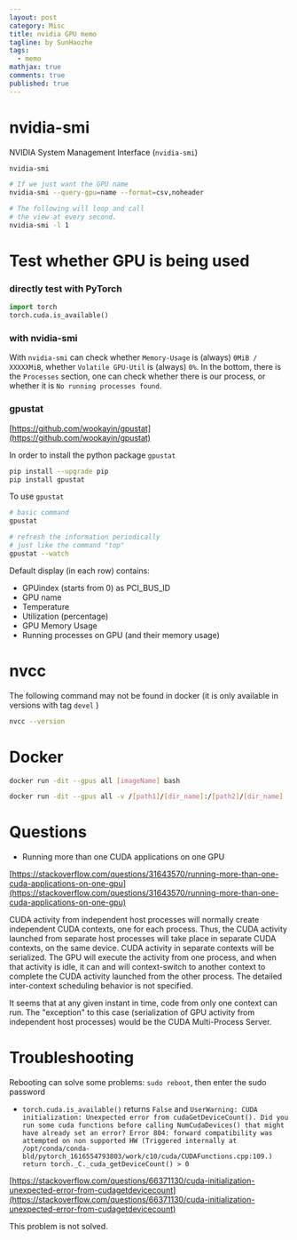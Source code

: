 ```yaml
---
layout: post
category: Misc     
title: nvidia GPU memo  
tagline: by SunHaozhe
tags: 
  - memo
mathjax: true
comments: true
published: true
---
```


# nvidia-smi

NVIDIA System Management Interface (`nvidia-smi`) 

```zsh
nvidia-smi

# If we just want the GPU name
nvidia-smi --query-gpu=name --format=csv,noheader

# The following will loop and call 
# the view at every second. 
nvidia-smi -l 1
```

# Test whether GPU is being used

### directly test with PyTorch

```python
import torch
torch.cuda.is_available()
```

### with nvidia-smi

With `nvidia-smi` can check whether `Memory-Usage` is (always) `0MiB / XXXXXMiB`, whether `Volatile GPU-Util` is (always) `0%`. In the bottom, there is the `Processes` section, one can check whether there is our process, or whether it is `No running processes found`.



### gpustat

[https://github.com/wookayin/gpustat](https://github.com/wookayin/gpustat)

In order to install the python package `gpustat`

```bash
pip install --upgrade pip
pip install gpustat
```

To use `gpustat`

```bash
# basic command
gpustat

# refresh the information periodically 
# just like the command "top"
gpustat --watch
```

Default display (in each row) contains:
* GPUindex (starts from 0) as PCI_BUS_ID
* GPU name
* Temperature
* Utilization (percentage)
* GPU Memory Usage
* Running processes on GPU (and their memory usage)


# nvcc

The following command may not be found in docker (it is only available in versions with tag `devel` )

```bash
nvcc --version
```

# Docker

```bash
docker run -dit --gpus all [imageName] bash

docker run -dit --gpus all -v /[path1]/[dir_name]:/[path2]/[dir_name] [imageName] bash
```


# Questions

* Running more than one CUDA applications on one GPU

[https://stackoverflow.com/questions/31643570/running-more-than-one-cuda-applications-on-one-gpu](https://stackoverflow.com/questions/31643570/running-more-than-one-cuda-applications-on-one-gpu)

CUDA activity from independent host processes will normally create independent CUDA contexts, one for each process. Thus, the CUDA activity launched from separate host processes will take place in separate CUDA contexts, on the same device. CUDA activity in separate contexts will be serialized. The GPU will execute the activity from one process, and when that activity is idle, it can and will context-switch to another context to complete the CUDA activity launched from the other process. The detailed inter-context scheduling behavior is not specified. 

It seems that at any given instant in time, code from only one context can run. The "exception" to this case (serialization of GPU activity from independent host processes) would be the CUDA Multi-Process Server.


# Troubleshooting

Rebooting can solve some problems: `sudo reboot`, then enter the sudo password



* `torch.cuda.is_available()` returns `False` and `UserWarning: CUDA initialization: Unexpected error from cudaGetDeviceCount(). Did you run some cuda functions before calling NumCudaDevices() that might have already set an error? Error 804: forward compatibility was attempted on non supported HW (Triggered internally at  /opt/conda/conda-bld/pytorch_1616554793803/work/c10/cuda/CUDAFunctions.cpp:109.)
  return torch._C._cuda_getDeviceCount() > 0`


[https://stackoverflow.com/questions/66371130/cuda-initialization-unexpected-error-from-cudagetdevicecount](https://stackoverflow.com/questions/66371130/cuda-initialization-unexpected-error-from-cudagetdevicecount)

This problem is not solved.



